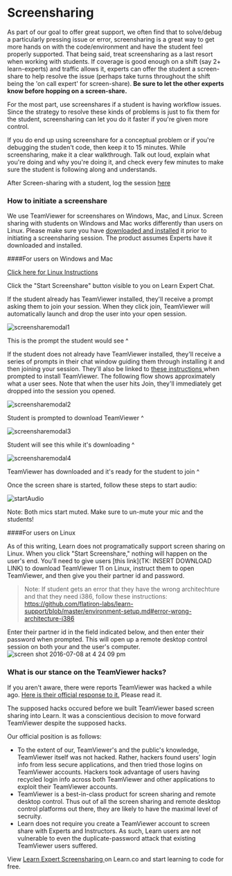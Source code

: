# Screensharing 

As part of our goal to offer great support, we often find that to solve/debug a particularly pressing issue or error, screensharing is a great way to get more hands on with the code/environment and have the student feel properly supported. That being said, treat screensharing as a last resort when working with students. If coverage is good enough on a shift (say 2+ learn-experts) and traffic allows it, experts can offer the student a screen-share to help resolve the issue (perhaps take turns throughout the shift being the 'on call expert' for screen-share). **Be sure to let the other experts know before hopping on a screen-share.**

For the most part, use screenshares if a student is having workflow issues. Since the strategy to resolve these kinds of problems is just to fix them for the student, screensharing can let you do it faster if you're given more control. 

If you do end up using screenshare for a conceptual problem or if you're debugging the studen't code, then keep it to 15 minutes. While screensharing, make it a clear walkthrough. Talk out loud, explain what you're doing and why you're doing it, and check every few minutes to make sure the student is following along and understands. 

After Screen-sharing with a student, log the session <a href="https://docs.google.com/spreadsheets/d/1Op457HZ20h53xD4LnCPxKuWT1wgQ8hpnb8eoBxBJCEI/edit?ts=56fd5282#gid=0" target="_blank">here</a>

### How to initiate a screenshare

We use TeamViewer for screenshares on Windows, Mac, and Linux. Screen sharing with students on Windows and Mac works differently than users on Linux. Please make sure you have [downloaded and installed](https://www.teamviewer.com/en/download/mac/) it prior to initiating a screensharing session. The product assumes Experts have it downloaded and installed.

####For users on Windows and Mac

[Click here for Linux Instructions](#for-users-on-linux)

Click the "Start Screenshare" button visible to you on Learn Expert Chat.

If the student already has TeamViewer installed, they'll receive a prompt asking them to join your session. When they click join, TeamViewer will automatically launch and drop the user into your open session.

![screensharemodal1](https://cloud.githubusercontent.com/assets/5470676/16700336/7a4c01e8-4527-11e6-8121-fb83fb00ccd5.png)

This is the prompt the student would see ^

If the student does not already have TeamViewer installed, they'll receive a series of prompts in their chat window guiding them through installing it and then joining your session. They'll also be linked to <a href="https://github.com/learn-co/help-center/blob/master/Installing%20Teamviewer.md" target="_blank"> these instructions </a> when prompted to install TeamViewer. The following flow shows approximately what a user sees. Note that when the user hits Join, they'll immediately get dropped into the session you opened.

![screensharemodal2](https://cloud.githubusercontent.com/assets/5470676/16700327/723d3a9e-4527-11e6-8eaa-2908ced3daee.png)

Student is prompted to download TeamViewer ^

![screensharemodal3](https://cloud.githubusercontent.com/assets/5470676/16700328/73d8e696-4527-11e6-9a7c-8f6782e59262.png)

Student will see this while it's downloading ^

![screensharemodal4](https://cloud.githubusercontent.com/assets/5470676/16700333/7586b2ac-4527-11e6-9523-d5dec6002f1a.png)

TeamViewer has downloaded and it's ready for the student to join ^

Once the screen share is started, follow these steps to start audio:

![startAudio](http://i.giphy.com/l0HlTy3DacrbE6vsc.gif)

Note: Both mics start muted. Make sure to un-mute your mic and the students!

####For users on Linux

As of this writing, Learn does not programatically support screen sharing on Linux. When you click "Start Screenshare," nothing will happen on the user's end.  You'll need to give users [this link](TK: INSERT DOWNLOAD LINK) to download TeamViewer 11 on Linux, instruct them to open TeamViewer, and then give you their partner id and password.

>Note: If student gets an error that they have the wrong architechture and that they need i386, follow these instructions: https://github.com/flatiron-labs/learn-support/blob/master/environment-setup.md#error-wrong-architecture-i386

Enter their partner id in the field indicated below, and then enter their password when prompted. This will open up a remote desktop control session on both your and the user's computer.
![screen shot 2016-07-08 at 4 24 09 pm](https://cloud.githubusercontent.com/assets/5470676/16700513/7966e04e-4528-11e6-9521-2b306db0f0f7.png)

### What is our stance on the TeamViewer hacks?
If you aren't aware, there were reports TeamViewer was hacked a while ago. [Here is their official response to it.](https://www.teamviewer.com/en/company/press/statement-on-potential-teamviewer-hackers/) Please read it.

The supposed hacks occured before we built TeamViewer based screen sharing into Learn. It was a conscientious decision to move forward TeamViewer despite the supposed hacks.

Our official position is as follows:
- To the extent of our, TeamViewer's and the public's knowledge, TeamViewer itself was not hacked. Rather, hackers found users' login info from less secure applications, and then tried those logins on TeamViewer accounts. Hackers took advantage of users having recycled login info across both TeamViewer and other applications to exploit their TeamViewer accounts.
- TeamViewer is a best-in-class product for screen sharing and remote desktop control. Thus out of all the screen sharing and remote desktop control platforms out there, they are likely to have the maximal level of secruity.
- Learn does not require you create a TeamViewer account to screen share with Experts and Instructors. As such, Learn users are not vulnerable to even the duplicate-password attack that existing TeamViewer users suffered.


<p class='util--hide'>View <a href='https://learn.co/lessons/learn-expert-screensharing'>Learn Expert Screensharing </a> on Learn.co and start learning to code for free.</p>
